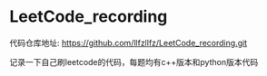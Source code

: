 # LeetCode_recording

代码仓库地址: https://github.com/llfzllfz/LeetCode_recording.git

记录一下自己刷leetcode的代码，每题均有c++版本和python版本代码